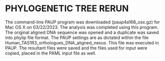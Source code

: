 # PHYLOGENETIC TREE RERUN 
The command-line PAUP program was downloaded (paup4a168_osx.gz) for Mac OS X on 03/22/2023. The analysis was completed using this program. The original aligned DNA sequence was opened and a duplicate was saved into phylip file format. The PAUP settings are as dictated within the file Human_TAS1R3_orthologues_DNA_aligned_nexus. This file was executed in PAUP. The resultant files were saved and the files used for input were copied, placed in the PAML input file as well. 